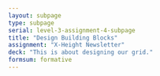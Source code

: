 ```yaml
---
layout: subpage
type: subpage
serial: level-3-assignment-4-subpage
title: "Design Building Blocks"
assignment: "X-Height Newsletter"
deck: "This is about designing our grid."
formsum: formative
---
```

